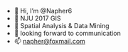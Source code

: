 - 👋 Hi, I’m @Napher6
- 👀 NJU 2017 GIS
- 🌱 Spatial Analysis & Data Mining
- 💞️ looking forward to communication
- 📫 napher@foxmail.com

<!---
Napher6/Napher6 is a ✨ special ✨ repository because its `README.md` (this file) appears on your GitHub profile.
You can click the Preview link to take a look at your changes.
--->
